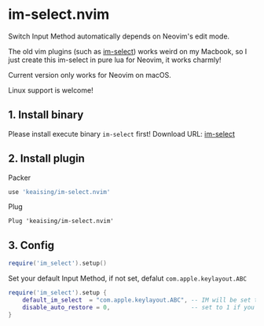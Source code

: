 # im-select.nvim

Switch Input Method automatically depends on Neovim's edit mode.

The old vim plugins (such as [im-select](https://github.com/daipeihust/im-select)) works weird on my Macbook, so I just create this im-select in pure lua for Neovim, it works charmly!

Current version only works for Neovim on macOS. 

Linux support is welcome!

## 1. Install binary

Please install execute binary `im-select` first! Download URL:  [im-select](https://github.com/daipeihust/im-select)

## 2. Install plugin

Packer

``` lua
use 'keaising/im-select.nvim'
```

Plug

``` vim
Plug 'keaising/im-select.nvim'
```

## 3. Config

```lua
require('im_select').setup()
```

Set your default Input Method, if not set, defalut `com.apple.keylayout.ABC`

```lua
require('im_select').setup {
	default_im_select  = "com.apple.keylayout.ABC", -- IM will be set to `default_im_select` when `EnterVim` or `InsertLeave`
	disable_auto_restore = 0,                       -- set to 1 if you don't want restore IM status when `InsertEnter`
}
```

